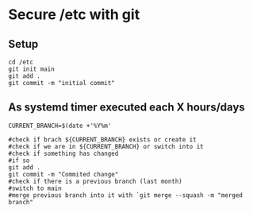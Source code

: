 # Secure /etc with git

## Setup

```
cd /etc
git init main
git add .
git commit -m "initial commit"
```

## As systemd timer executed each X hours/days

```
CURRENT_BRANCH=$(date +'%Y%m'

#check if brach ${CURRENT_BRANCH} exists or create it
#check if we are in ${CURRENT_BRANCH} or switch into it
#check if something has changed
#if so
git add .
git commit -m "Commited change"
#check if there is a previous branch (last month)
#switch to main
#merge previous branch into it with `git merge --squash -m "merged branch"
```
